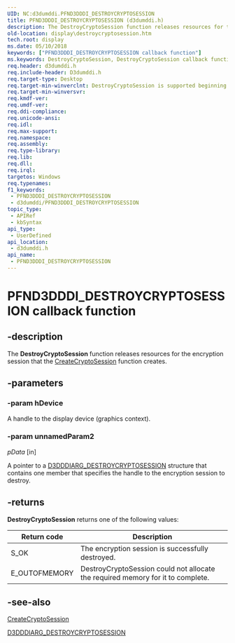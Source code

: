 ```yaml
---
UID: NC:d3dumddi.PFND3DDDI_DESTROYCRYPTOSESSION
title: PFND3DDDI_DESTROYCRYPTOSESSION (d3dumddi.h)
description: The DestroyCryptoSession function releases resources for the encryption session that the CreateCryptoSession function creates.
old-location: display\destroycryptosession.htm
tech.root: display
ms.date: 05/10/2018
keywords: ["PFND3DDDI_DESTROYCRYPTOSESSION callback function"]
ms.keywords: DestroyCryptoSession, DestroyCryptoSession callback function [Display Devices], PFND3DDDI_DESTROYCRYPTOSESSION, PFND3DDDI_DESTROYCRYPTOSESSION callback, UserModeDisplayDriver_Functions_c1fa988d-a8b7-4538-94cd-d364873f4216.xml, d3dumddi/DestroyCryptoSession, display.destroycryptosession
req.header: d3dumddi.h
req.include-header: D3dumddi.h
req.target-type: Desktop
req.target-min-winverclnt: DestroyCryptoSession is supported beginning with the Windows 7 operating system.
req.target-min-winversvr: 
req.kmdf-ver: 
req.umdf-ver: 
req.ddi-compliance: 
req.unicode-ansi: 
req.idl: 
req.max-support: 
req.namespace: 
req.assembly: 
req.type-library: 
req.lib: 
req.dll: 
req.irql: 
targetos: Windows
req.typenames: 
f1_keywords:
 - PFND3DDDI_DESTROYCRYPTOSESSION
 - d3dumddi/PFND3DDDI_DESTROYCRYPTOSESSION
topic_type:
 - APIRef
 - kbSyntax
api_type:
 - UserDefined
api_location:
 - d3dumddi.h
api_name:
 - PFND3DDDI_DESTROYCRYPTOSESSION
---
```


# PFND3DDDI_DESTROYCRYPTOSESSION callback function


## -description

The <b>DestroyCryptoSession</b> function releases resources for the encryption session that the <a href="/windows-hardware/drivers/ddi/d3d10umddi/nc-d3d10umddi-pfnd3d11_1ddi_createcryptosession">CreateCryptoSession</a> function creates.

## -parameters

### -param hDevice

A handle to the display device (graphics context).

### -param unnamedParam2

*pData* [in]

A pointer to a <a href="/windows-hardware/drivers/ddi/d3dumddi/ns-d3dumddi-_d3dddiarg_destroycryptosession">D3DDDIARG_DESTROYCRYPTOSESSION</a> structure that contains one member that specifies the handle to the encryption session to destroy.

## -returns

<b>DestroyCryptoSession</b> returns one of the following values:

|Return code|Description|
|--- |--- |
|S_OK|The encryption session is successfully destroyed.|
|E_OUTOFMEMORY|DestroyCryptoSession could not allocate the required memory for it to complete.|

## -see-also

<a href="/windows-hardware/drivers/ddi/d3d10umddi/nc-d3d10umddi-pfnd3d11_1ddi_createcryptosession">CreateCryptoSession</a>



<a href="/windows-hardware/drivers/ddi/d3dumddi/ns-d3dumddi-_d3dddiarg_destroycryptosession">D3DDDIARG_DESTROYCRYPTOSESSION</a>

